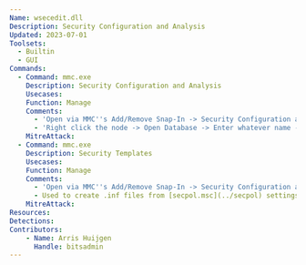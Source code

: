 ```yaml
---
Name: wsecedit.dll
Description: Security Configuration and Analysis
Updated: 2023-07-01
Toolsets:
  - Builtin
  - GUI
Commands:
  - Command: mmc.exe
    Description: Security Configuration and Analysis
    Usecases:
    Function: Manage
    Comments:
      - 'Open via MMC''s Add/Remove Snap-In -> Security Configuration and Analysis -> OK'
      - 'Right click the node -> Open Database -> Enter whatever name -> Open -> Open the .inf file'
    MitreAttack:
  - Command: mmc.exe
    Description: Security Templates
    Usecases:
    Function: Manage
    Comments:
      - 'Open via MMC''s Add/Remove Snap-In -> Security Configuration and Analysis -> OK'
      - Used to create .inf files from [secpol.msc](../secpol) settings
    MitreAttack:
Resources:
Detections:
Contributors:
    - Name: Arris Huijgen
      Handle: bitsadmin
---
```

